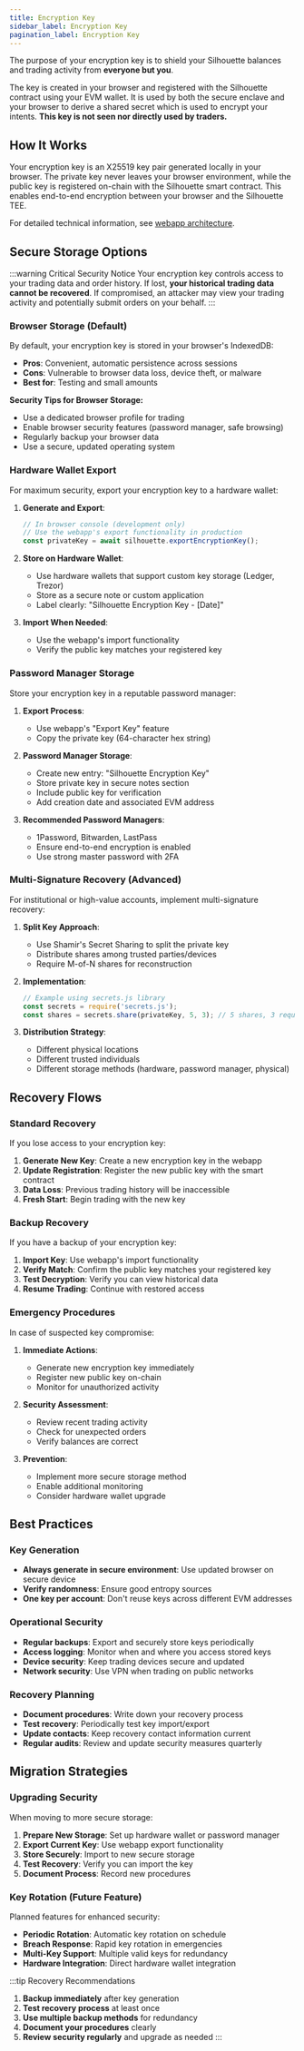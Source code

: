 ```yaml
---
title: Encryption Key
sidebar_label: Encryption Key
pagination_label: Encryption Key
---
```


The purpose of your encryption key is to shield your Silhouette balances and trading activity from **everyone but you**.

The key is created in your browser and registered with the Silhouette contract using your EVM wallet. It is used by both the secure enclave and your browser to derive a shared secret which is used to encrypt your intents. **This key is not seen nor directly used by traders.**

## How It Works

Your encryption key is an X25519 key pair generated locally in your browser. The private key never leaves your browser environment, while the public key is registered on-chain with the Silhouette smart contract. This enables end-to-end encryption between your browser and the Silhouette TEE.

For detailed technical information, see [webapp architecture](/docs/architecture/webapp).

## Secure Storage Options

:::warning Critical Security Notice
Your encryption key controls access to your trading data and order history. If lost, **your historical trading data cannot be recovered**. If compromised, an attacker may view your trading activity and potentially submit orders on your behalf.
:::

### Browser Storage (Default)
By default, your encryption key is stored in your browser's IndexedDB:
- **Pros**: Convenient, automatic persistence across sessions
- **Cons**: Vulnerable to browser data loss, device theft, or malware
- **Best for**: Testing and small amounts

**Security Tips for Browser Storage:**
- Use a dedicated browser profile for trading
- Enable browser security features (password manager, safe browsing)
- Regularly backup your browser data
- Use a secure, updated operating system

### Hardware Wallet Export
For maximum security, export your encryption key to a hardware wallet:

1. **Generate and Export**:
   ```javascript
   // In browser console (development only)
   // Use the webapp's export functionality in production
   const privateKey = await silhouette.exportEncryptionKey();
   ```

2. **Store on Hardware Wallet**:
   - Use hardware wallets that support custom key storage (Ledger, Trezor)
   - Store as a secure note or custom application
   - Label clearly: "Silhouette Encryption Key - [Date]"

3. **Import When Needed**:
   - Use the webapp's import functionality
   - Verify the public key matches your registered key

### Password Manager Storage
Store your encryption key in a reputable password manager:

1. **Export Process**:
   - Use webapp's "Export Key" feature
   - Copy the private key (64-character hex string)

2. **Password Manager Storage**:
   - Create new entry: "Silhouette Encryption Key"
   - Store private key in secure notes section
   - Include public key for verification
   - Add creation date and associated EVM address

3. **Recommended Password Managers**:
   - 1Password, Bitwarden, LastPass
   - Ensure end-to-end encryption is enabled
   - Use strong master password with 2FA

### Multi-Signature Recovery (Advanced)
For institutional or high-value accounts, implement multi-signature recovery:

1. **Split Key Approach**:
   - Use Shamir's Secret Sharing to split the private key
   - Distribute shares among trusted parties/devices
   - Require M-of-N shares for reconstruction

2. **Implementation**:
   ```javascript
   // Example using secrets.js library
   const secrets = require('secrets.js');
   const shares = secrets.share(privateKey, 5, 3); // 5 shares, 3 required
   ```

3. **Distribution Strategy**:
   - Different physical locations
   - Different trusted individuals
   - Different storage methods (hardware, password manager, physical)

## Recovery Flows

### Standard Recovery
If you lose access to your encryption key:

1. **Generate New Key**: Create a new encryption key in the webapp
2. **Update Registration**: Register the new public key with the smart contract
3. **Data Loss**: Previous trading history will be inaccessible
4. **Fresh Start**: Begin trading with the new key

### Backup Recovery
If you have a backup of your encryption key:

1. **Import Key**: Use webapp's import functionality
2. **Verify Match**: Confirm the public key matches your registered key
3. **Test Decryption**: Verify you can view historical data
4. **Resume Trading**: Continue with restored access

### Emergency Procedures
In case of suspected key compromise:

1. **Immediate Actions**:
   - Generate new encryption key immediately
   - Register new public key on-chain
   - Monitor for unauthorized activity

2. **Security Assessment**:
   - Review recent trading activity
   - Check for unexpected orders
   - Verify balances are correct

3. **Prevention**:
   - Implement more secure storage method
   - Enable additional monitoring
   - Consider hardware wallet upgrade

## Best Practices

### Key Generation
- **Always generate in secure environment**: Use updated browser on secure device
- **Verify randomness**: Ensure good entropy sources
- **One key per account**: Don't reuse keys across different EVM addresses

### Operational Security
- **Regular backups**: Export and securely store keys periodically
- **Access logging**: Monitor when and where you access stored keys
- **Device security**: Keep trading devices secure and updated
- **Network security**: Use VPN when trading on public networks

### Recovery Planning
- **Document procedures**: Write down your recovery process
- **Test recovery**: Periodically test key import/export
- **Update contacts**: Keep recovery contact information current
- **Regular audits**: Review and update security measures quarterly

## Migration Strategies

### Upgrading Security
When moving to more secure storage:

1. **Prepare New Storage**: Set up hardware wallet or password manager
2. **Export Current Key**: Use webapp export functionality
3. **Store Securely**: Import to new secure storage
4. **Test Recovery**: Verify you can import the key
5. **Document Process**: Record new procedures

### Key Rotation (Future Feature)
Planned features for enhanced security:

- **Periodic Rotation**: Automatic key rotation on schedule
- **Breach Response**: Rapid key rotation in emergencies
- **Multi-Key Support**: Multiple valid keys for redundancy
- **Hardware Integration**: Direct hardware wallet integration

:::tip Recovery Recommendations
1. **Backup immediately** after key generation
2. **Test recovery process** at least once
3. **Use multiple backup methods** for redundancy
4. **Document your procedures** clearly
5. **Review security regularly** and upgrade as needed
:::